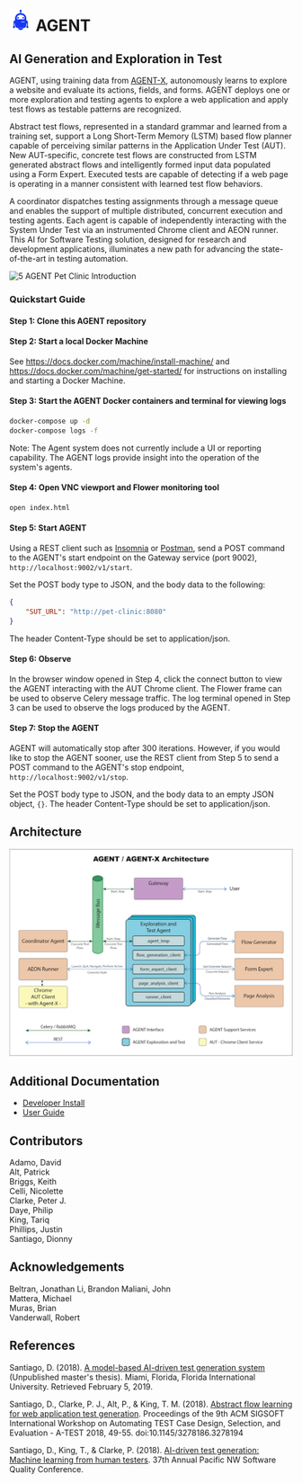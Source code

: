 # <img src="docs/images/agent-logo-blue.png" width="40" height="40"/> AGENT

## AI Generation and Exploration in Test

AGENT, using training data from [AGENT-X](https://github.com/UltimateSoftware/AGENT-X), autonomously learns to explore a website and evaluate its actions, fields, and forms. AGENT deploys one or more exploration and testing agents to explore a web application and apply test flows as testable patterns are recognized.  

Abstract test flows, represented in a standard grammar and learned from a training set, support a Long Short-Term Memory (LSTM) based flow planner capable of perceiving similar patterns in the Application Under Test (AUT). New AUT-specific, concrete test flows are constructed from LSTM generated abstract flows and intelligently formed input data populated using a Form Expert. Executed tests are capable of detecting if a web page is operating in a manner consistent with learned test flow behaviors.  

A coordinator dispatches testing assignments through a message queue and enables the  support of multiple distributed, concurrent execution and testing agents. Each agent is capable of independently interacting with the System Under Test via an instrumented Chrome client and AEON runner. This AI for Software Testing solution, designed for research and development applications, illuminates a new path for advancing the state-of-the-art in testing automation.  

![5 AGENT Pet Clinic Introduction](docs/images/5agent-intro.gif)

### Quickstart Guide

#### Step 1: Clone this AGENT repository

#### Step 2: Start a local Docker Machine

See https://docs.docker.com/machine/install-machine/ and https://docs.docker.com/machine/get-started/ for instructions on installing and starting a Docker Machine.

#### Step 3: Start the AGENT Docker containers and terminal for viewing logs

```bash
docker-compose up -d
docker-compose logs -f
```

Note: The Agent system does not currently include a UI or reporting capability. The AGENT logs provide insight into the operation of the system's agents.

#### Step 4: Open VNC viewport and Flower monitoring tool

```bash
open index.html
```

#### Step 5: Start AGENT

Using a REST client such as [Insomnia](https://insomnia.rest) or [Postman](https://chrome.google.com/webstore/detail/postman/fhbjgbiflinjbdggehcddcbncdddomop?hl=en), send a POST command to the AGENT's start endpoint on the Gateway service (port 9002), `http://localhost:9002/v1/start`.

Set the POST body type to JSON, and the body data to the following:

```json
{
    "SUT_URL": "http://pet-clinic:8080"
}
```

The header Content-Type should be set to application/json.

#### Step 6: Observe

In the browser window opened in Step 4, click the connect button to view the AGENT interacting with the AUT Chrome client. The Flower frame can be used to observe Celery message traffic. The log terminal opened in Step 3 can be used to observe the logs produced by the AGENT.

#### Step 7: Stop the AGENT

AGENT will automatically stop after 300 iterations. However, if you would like to stop the AGENT sooner, use the REST client from Step 5 to send a POST command to the AGENT's stop endpoint, `http://localhost:9002/v1/stop`.

Set the POST body type to JSON, and the body data to an empty JSON object, `{}`. The header Content-Type should be set to application/json.

## Architecture

![AGENT Architecture](docs/images/agent_architecture.png)

## Additional Documentation

* [Developer Install](docs/developer_install.md)
* [User Guide](docs/user_guide.md)

## Contributors

Adamo, David   
Alt, Patrick   
Briggs, Keith   
Celli, Nicolette   
Clarke, Peter J.   
Daye, Philip   
King, Tariq   
Phillips, Justin   
Santiago, Dionny   

## Acknowledgements

Beltran, Jonathan
Li, Brandon
Maliani, John   
Mattera, Michael   
Muras, Brian   
Vanderwall, Robert   

## References

Santiago, D. (2018). [A model-based AI-driven test generation system](https://www.slideshare.net/slideshow/embed_code/key/k82EzJRQC6DRgP) (Unpublished master's thesis). Miami, Florida, Florida International University. Retrieved February 5, 2019.

Santiago, D., Clarke, P. J., Alt, P., & King, T. M. (2018). [Abstract flow learning for web application test generation](https://dl.acm.org/citation.cfm?id=3278194). Proceedings of the 9th ACM SIGSOFT International Workshop on Automating TEST Case Design, Selection, and Evaluation - A-TEST 2018, 49-55. doi:10.1145/3278186.3278194

Santiago, D., King, T., & Clarke, P. (2018). [AI-driven test generation: Machine learning from human testers](https://www.pnsqc.org/ai-driven-test-generation-machine-learning-from-human-testers/). 37th Annual Pacific NW Software Quality Conference.
